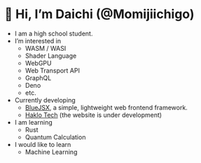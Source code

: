 # 👋 Hi, I’m Daichi (@Momijiichigo)
- I am a high school student.
- I’m interested in 
  - WASM / WASI
  - Shader Language
  - WebGPU
  - Web Transport API
  - GraphQL
  - Deno
  - etc.
- Currently developing
  - [BlueJSX](https://bluejsx.github.io), a simple, lightweight web frontend framework.
  - [Haklo Tech](https://haklo.tech) (the website is under development)
- I am learning
  - Rust
  - Quantum Calculation
- I would like to learn
  - Machine Learning

<!---
Momijiichigo/Momijiichigo is a ✨ special ✨ repository because its `README.md` (this file) appears on your GitHub profile.
You can click the Preview link to take a look at your changes.
--->
